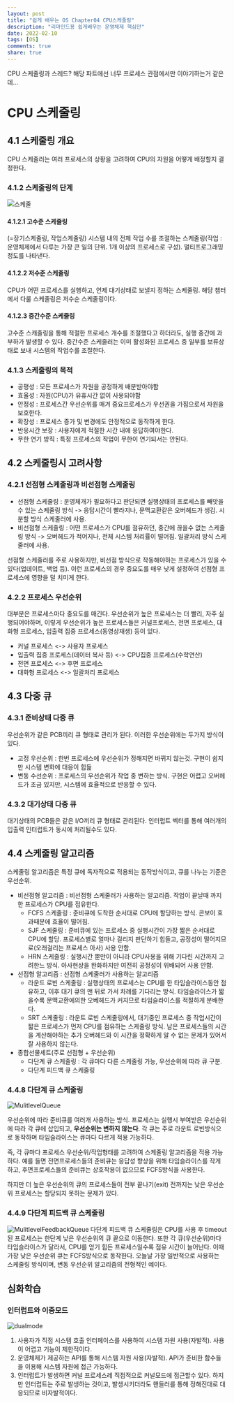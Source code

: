 ```yaml
---
layout: post
title: "쉽게 배우는 OS Chapter04 CPU스케줄링"
description: "리마인드용 쉽게배우는 운영체제 핵심만"
date: 2022-02-10
tags: [OS]
comments: true
share: true
---
```


CPU 스케줄링과 스레드? 해당 파트에선 너무 프로세스 관점에서만 이야기하는거 같은데...

# CPU 스케줄링
## 4.1 스케줄링 개요
CPU 스케줄러는 여러 프로세스의 상황을 고려하여 CPU의 자원을 어떻게 배정할지 결정한다.
### 4.1.2 스케줄링의 단계
![스케줄](/images/level_of_scheduling.jpeg)
#### 4.1.2.1 고수준 스케줄링
(=장기스케줄링, 작업스케줄링) 시스템 내의 전체 작업 수를 조절하는 스케줄링(작업 : 운영체제에서 다루는 가장 큰 일의 단위. 1개 이상의 프로세스로 구성). 멀티프로그래밍 정도를 나타낸다.
#### 4.1.2.2 저수준 스케줄링
CPU가 어떤 프로세스를 실행하고, 언제 대기상태로 보낼지 정하는 스케줄링. 해당 챕터에서 다룰 스케줄링은 저수순 스케줄링이다.
#### 4.1.2.3 중간수준 스케줄링
고수준 스캐줄링을 통해 적절한 프로세스 개수를 조절했다고 하더라도, 실행 중간에 과부하가 발생할 수 있다. 중간수준 스케줄러는 이미 활성화된 프로세스 중 일부를 보류상태로 보내 시스템의 작업수를 조절한다.
### 4.1.3 스케줄링의 목적
- 공평성 : 모든 프로세스가 자원을 공정하게 배분받아야함
- 효율성 : 자원(CPU)가 유휴시간 없이 사용되야함
- 안정성 : 프로세스간 우선순위를 매겨 중요프로세스가 우선권을 가짐으로서 자원을 보호한다.
- 확장성 : 프로세스 증가 및 변경에도 안정적으로 동작하게 한다.
- 반응시간 보장 : 사용자에게 적절한 시간 내에 응답하여야한다.
- 무한 연기 방직 : 특정 프로세스의 작업이 무한이 연기되서는 안된다.

## 4.2 스케줄링시 고려사항
### 4.2.1 선점형 스케줄링과 비선점형 스케줄링
- 선점형 스케줄링 : 운영체개가 필요하다고 판단되면 실행상태의 프로세스를 빼앗을수 있는 스케줄링 방식 -> 응답시간이 빨라지나, 문맥교환같은 오버헤드가 생김. 시분할 방식 스케줄러에 사용.
- 비선점형 스케줄링 : 어떤 프로세스가 CPU를 점유하던, 중간에 끊을수 없는 스케줄링 방식 -> 오버헤드가 적어지나, 전체 시스템 처리률이 떨어짐. 일괄처리 방식 스케줄러에 사용.

선점형 스케줄러를 주로 사용하지만, 비선점 방식으로 작동해야하는 프로세스가 있을 수 있다(업데이트, 백업 등). 이런 프로세스의 경우 중요도를 매우 낮게 설정하여 선점형 프로세스에 영향을 덜 치미게 한다.

### 4.2.2 프로세스 우선순위
대부분은 프로세스마다 중요도를 매긴다. 우선순위가 높은 프로세스는 더 빨리, 자주 실행되어야하며, 이렇게 우선순위가 높은 프로세스들은 커널프로세스, 전면 프로세스, 대화형 프로세스, 입출력 집중 프로세스(동영상재생) 등이 있다.
- 커널 프로세스 <-> 사용자 프로세스
- 입출력 집중 프로세스(데이터 복사 등) <-> CPU집중 프로세스(수학연산)
- 전면 프로세스 <-> 후면 프로세스
- 대화형 프로세스 <-> 일괄처리 프로세스

## 4.3 다중 큐
### 4.3.1 준비상태 다중 큐
우선순위가 같은 PCB끼리 큐 형태로 관리가 된다.
이러한 우선순위에는 두가지 방식이 있다.
- 고정 우선순위 : 한번 프로세스에 우선순위가 정해지면 바뀌지 않는것. 구현이 쉽지만 시스템 변화에 대응이 힘듦
- 변동 수선순위 : 프로세스의 우선순위가 작업 중 변하는 방식. 구현은 어렵고 오버헤드가 조금 있지만, 시스템에 효율적으로 반응할 수 있다.
### 4.3.2 대기상태 다중 큐
대기상태의 PCB들은 같은 I/O끼리 큐 형태로 관리된다. 인터럽트 벡터를 통해 여러개의 입출력 인터럽트가 동시에 처리될수도 있다.

## 4.4 스케줄링 알고리즘

스케줄링 알고리즘은 특정 큐에 독자적으로 적용되는 동작방식이고, 큐를 나누는 기준은 우선순위.  
- 비선점형 알고리즘 : 비선점형 스케줄러가 사용하는 알고리즘. 작업이 끝날때 까지 한 프로세스가 CPU를 점유한다.
  - FCFS 스케줄링 : 준비큐에 도착한 순서대로 CPU에 할당하는 방식. 콘보이 효과때문에 효율이 떨어짐.
  - SJF 스케줄링 : 준비큐에 있는 프로세스 중 실행시간이 가장 짧은 순서대로 CPU에 할당. 프로세스별로 얼마나 걸리지 판단하기 힘들고, 공정성이 떨어지므로(오래걸리는 프로세스 아사) 사용 안함.
  - HRN 스케줄링 : 실행시간 뿐만이 아니라 CPU사용을 위해 기다린 시간까지 고려한느 방식. 아사현상을 완화하지만 여전히 공정성이 위배되어 사용 안함.
- 선점형 알고리즘 : 선점형 스케줄러가 사용하는 알고리즘
  - 라운드 로빈 스케줄링 : 실행상태의 프로세스는 CPU를 한 타임슬라이스동안 점유하고, 이후 대기 큐의 맨 뒤로 가서 차례를 기다리는 방식. 타임슬라이스가 짧을수록 문맥교환에의한 오베헤드가 커지므로 타임슬라이스를 적절하게 분배한다.
  - SRT 스케줄링 : 라운트 로빈 스케줄링에서, 대기중인 프로세스 중 작업시간이 짧은 프로세스가  먼저 CPU를 점유하는 스케줄링 방식. 남은 프로세스들의 시간을 계산해야하는 추가 오버헤드와 이 시간을 정확하게 알 수 없는 문제가 있어서 잘 사용하지 않는다.
- 종합선물세트(주로 선점형 + 우선순위)
  - 다단계 큐 스케줄링 : 각 큐마다 다른 스케줄링 가능, 우선순위에 따라 큐 구분.
  - 다단계 피드백 큐 스케줄링
### 4.4.8 다단계 큐 스케줄링
![MulitlevelQueue](/images/OS_MulitlevelQueue.png)

우선순위에 따라 준비큐를 여러개 사용하는 방식. 프로세스는 실행시 부여받은 우선순위에 따라 각 큐에 삽입되고, **우선순위는 변하지 않는다**. 각 큐는 주로 라운트 로빈방식으로 동작하며 타임슬라이스는 큐마다 다르게 적용 가능하다.

즉, 각 큐마다 프로세스 우선순위/작업형태를 고려하여 스케줄링 알고리즘을 적용 가능하다. 예를 들면 전면프로세스들의 준비큐는 응답성 향상을 위해 타임슬라이스를 작게 하고, 후면프로세스들의 준비큐는 상호작용이 없으므로 FCFS방식을 사용한다.

하지만 더 높은 우선순위의 큐의 프로세스들이 전부 끝나기(exit) 전까지는 낮은 우선순위 프로세스는 할당되지 못하는 문제가 있다.

### 4.4.9 다단계 피드백 큐 스케줄링
![MulitlevelFeedbackQueue](/images/OS_MulitlevelFeedbackQueue.png)
다단계 피드백 큐 스케줄링은 CPU를 사용 후 timeout된 프로세스는 한단계 낮은 우선순위의 큐 끝으로 이동한다. 또한 각 큐(우선순위)마다  타임슬라이스가 달라서, CPU를 얻기 힘든 프로세스일수록 점유 시간이 늘어난다. 이때 가장 낮은 우선순위 큐는 FCFS방식으로 동작한다. 오늘날 가장 일반적으로 사용하는 스케줄링 방식이며, 변동 우선순위 알고리즘의 전형적인 예이다.


## 심화학습
### 인터럽트와 이중모드
![dualmode](/images/OS_dualmode.png)
1. 사용자가 직접 시스템 호출 인터페이스를 사용하여 시스템 자원 사용(자발적). 사용이 어렵고 기능이 제한적이다.
2. 운영체제가 제공하는 API를 통해 시스템 자원 사용(자발적). API가 준비한 함수들을 이용해 시스템 자원에 접근 가능하다.
3. 인터럽트가 발생하면 커널 프로세스레 직접적으로 커널모드에 접근할수 있다. 하지만 인터럽트는 주로 발생하는 것이고, 발생시키더라도 핸들러를 통해 정해진대로 대응되므로 비자발적이다.
